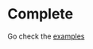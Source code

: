 # Complete

Go check the [examples](https://github.com/vistimi/terraform-aws-microservice/tree/trunk/examples)
